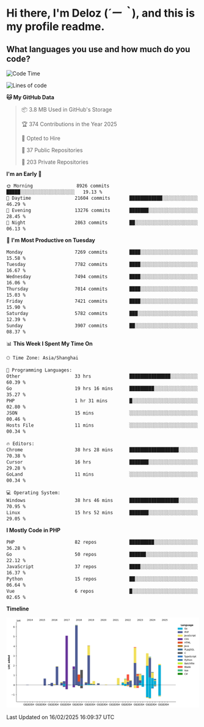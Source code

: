# **Hi there, I'm Deloz (*´ー｀*), and this is my profile readme.**

## **What languages you use and how much do you code?**

<!--START_SECTION:waka-->
![Code Time](http://img.shields.io/badge/Code%20Time-5%2C684%20hrs%2034%20mins-blue)

![Lines of code](https://img.shields.io/badge/From%20Hello%20World%20I%27ve%20Written-44.9%20million%20lines%20of%20code-blue)

**🐱 My GitHub Data** 

> 📦 3.8 MB Used in GitHub's Storage 
 > 
> 🏆 374 Contributions in the Year 2025
 > 
> 💼 Opted to Hire
 > 
> 📜 37 Public Repositories 
 > 
> 🔑 203 Private Repositories 
 > 
**I'm an Early 🐤** 

```text
🌞 Morning                8926 commits        █████░░░░░░░░░░░░░░░░░░░░   19.13 % 
🌆 Daytime                21604 commits       ████████████░░░░░░░░░░░░░   46.29 % 
🌃 Evening                13276 commits       ███████░░░░░░░░░░░░░░░░░░   28.45 % 
🌙 Night                  2863 commits        ██░░░░░░░░░░░░░░░░░░░░░░░   06.13 % 
```
📅 **I'm Most Productive on Tuesday** 

```text
Monday                   7269 commits        ████░░░░░░░░░░░░░░░░░░░░░   15.58 % 
Tuesday                  7782 commits        ████░░░░░░░░░░░░░░░░░░░░░   16.67 % 
Wednesday                7494 commits        ████░░░░░░░░░░░░░░░░░░░░░   16.06 % 
Thursday                 7014 commits        ████░░░░░░░░░░░░░░░░░░░░░   15.03 % 
Friday                   7421 commits        ████░░░░░░░░░░░░░░░░░░░░░   15.90 % 
Saturday                 5782 commits        ███░░░░░░░░░░░░░░░░░░░░░░   12.39 % 
Sunday                   3907 commits        ██░░░░░░░░░░░░░░░░░░░░░░░   08.37 % 
```


📊 **This Week I Spent My Time On** 

```text
🕑︎ Time Zone: Asia/Shanghai

💬 Programming Languages: 
Other                    33 hrs              ███████████████░░░░░░░░░░   60.39 % 
Go                       19 hrs 16 mins      █████████░░░░░░░░░░░░░░░░   35.27 % 
PHP                      1 hr 31 mins        █░░░░░░░░░░░░░░░░░░░░░░░░   02.80 % 
JSON                     15 mins             ░░░░░░░░░░░░░░░░░░░░░░░░░   00.46 % 
Hosts File               11 mins             ░░░░░░░░░░░░░░░░░░░░░░░░░   00.34 % 

🔥 Editors: 
Chrome                   38 hrs 28 mins      ██████████████████░░░░░░░   70.38 % 
Cursor                   16 hrs              ███████░░░░░░░░░░░░░░░░░░   29.28 % 
GoLand                   11 mins             ░░░░░░░░░░░░░░░░░░░░░░░░░   00.34 % 

💻 Operating System: 
Windows                  38 hrs 46 mins      ██████████████████░░░░░░░   70.95 % 
Linux                    15 hrs 52 mins      ███████░░░░░░░░░░░░░░░░░░   29.05 % 
```

**I Mostly Code in PHP** 

```text
PHP                      82 repos            █████████░░░░░░░░░░░░░░░░   36.28 % 
Go                       50 repos            ██████░░░░░░░░░░░░░░░░░░░   22.12 % 
JavaScript               37 repos            ████░░░░░░░░░░░░░░░░░░░░░   16.37 % 
Python                   15 repos            ██░░░░░░░░░░░░░░░░░░░░░░░   06.64 % 
Vue                      6 repos             █░░░░░░░░░░░░░░░░░░░░░░░░   02.65 % 
```



**Timeline**

![Lines of Code chart](https://raw.githubusercontent.com/deloz/deloz/main/assets/bar_graph.png)


 Last Updated on 16/02/2025 16:09:37 UTC
<!--END_SECTION:waka-->
